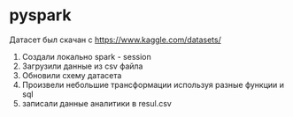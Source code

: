 # pyspark
Датасет был скачан с https://www.kaggle.com/datasets/
1) Создали локально spark - session
2) Загрузили данные из csv файла
3) Обновили схему датасета
4) Произвели небольшие трансформации используя разные функции и sql 
5) записали данные аналитики в resul.csv

